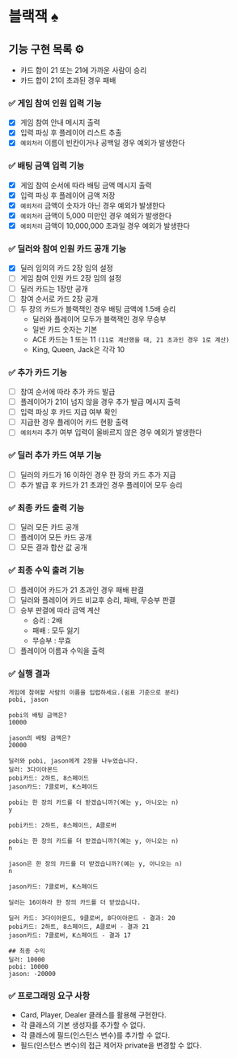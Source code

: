 # 블랙잭 ♠️

## 기능 구현 목록 ⚙️

- 카드 합이 21 또는 21에 가까운 사람이 승리
- 카드 합이 21이 초과된 경우 패배

### ✅ 게임 참여 인원 입력 기능
- [x] 게임 참여 안내 메시지 출력
- [x] 입력 파싱 후 플레이어 리스트 추출
- [x] `예외처리` 이름이 빈칸이거나 공백일 경우 예외가 발생한다

### ✅ 배팅 금액 입력 기능
- [x] 게임 참여 순서에 따라 배팅 금액 메시지 출력
- [x] 입력 파싱 후 플레이어 금액 저장
- [x] `예외처리` 금액이 숫자가 아닌 경우 예외가 발생한다
- [x] `예외처리` 금액이 5,000 미만인 경우 예외가 발생한다
- [x] `예외처리` 금액이 10,000,000 초과일 경우 예외가 발생한다

### ✅ 딜러와 참여 인원 카드 공개 기능
- [x] 딜러 임의의 카드 2장 임의 설정
- [ ] 게임 참여 인원 카드 2장 임의 설정 
- [ ] 딜러 카드는 1장만 공개
- [ ] 참여 순서로 카드 2장 공개
- [ ] 두 장의 카드가 블랙잭인 경우 배팅 금액에 1.5배 승리
    - 딜러와 플레이어 모두가 블랙잭인 경우 무승부
    - 일반 카드 숫자는 기본
    - ACE 카드는 1 또는 11 `(11로 계산했을 때, 21 초과인 경우 1로 계산)`
    - King, Queen, Jack은 각각 10

### ✅ 추가 카드 기능
- [ ] 참여 순서에 따라 추가 카드 발급
- [ ] 플레이어가 21이 넘지 않을 경우 추가 발급 메시지 출력
- [ ] 입력 파싱 후 카드 지급 여부 확인
- [ ] 지급한 경우 플레이어 카드 현황 출력
- [ ] `예외처리` 추가 여부 입력이 올바르지 않은 경우 예외가 발생한다

### ✅ 딜러 추가 카드 여부 기능
- [ ] 딜러의 카드가 16 이하인 경우 한 장의 카드 추가 지급
- [ ] 추가 발급 후 카드가 21 초과인 경우 플레이어 모두 승리

### ✅ 최종 카드 출력 기능
- [ ] 딜러 모든 카드 공개
- [ ] 플레이어 모든 카드 공개
- [ ] 모든 결과 합산 값 공개

### ✅ 최종 수익 출려 기능
- [ ] 플레이어 카드가 21 초과인 경우 패배 판결
- [ ] 딜러와 플레이어 카드 비교후 승리, 패배, 무승부 판결
- [ ] 승부 판결에 따라 금액 계산
    - 승리 : 2배
    - 패배 : 모두 잃기
    - 무승부 : 무효
- [ ] 플레이어 이름과 수익을 출력

### ✅ 실행 결과
```
게임에 참여할 사람의 이름을 입렵하세요.(쉼표 기준으로 분리)
pobi, jason

pobi의 배팅 금액은?
10000

jason의 배팅 금액은?
20000

딜러와 pobi, jason에게 2장을 나누었습니다.
딜러: 3다이아몬드
pobi카드: 2하트, 8스페이드
jason카드: 7클로버, K스페이드

pobi는 한 장의 카드를 더 받겠습니까?(예는 y, 아니오는 n)
y

pobi카드: 2하트, 8스페이드, A클로버

pobi는 한 장의 카드를 더 받겠습니까?(예는 y, 아니오는 n)
n

jason은 한 장의 카드를 더 받겠습니까?(예는 y, 아니오는 n)
n

jason카드: 7클로버, K스페이드

딜러는 16이하라 한 장의 카드를 더 받았습니다.

딜러 카드: 3다이아몬드, 9클로버, 8다이아몬드 - 결과: 20
pobi카드: 2하트, 8스페이드, A클로버 - 결과 21
jason카드: 7클로버, K스페이드 - 결과 17

## 최종 수익
딜러: 10000
pobi: 10000
jason: -20000
```

### ✅ 프로그래밍 요구 사항
- Card, Player, Dealer 클래스를 활용해 구현한다.
- 각 클래스의 기본 생성자를 추가할 수 없다.
- 각 클래스에 필드(인스턴스 변수)를 추가할 수 없다.
- 필드(인스턴스 변수)의 접근 제어자 private을 변경할 수 없다.